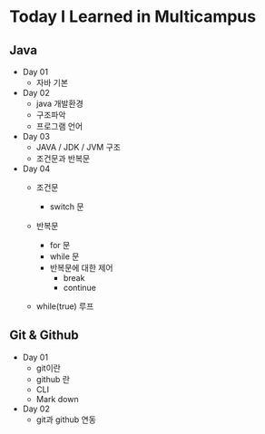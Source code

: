 #  Today I Learned in Multicampus



## Java
- Day 01
  - 자바 기본
- Day 02
  - java 개발환경
  - 구조파악
  - 프로그램 언어
- Day 03 
  - JAVA / JDK / JVM 구조
  - 조건문과 반복문
- Day 04
  - 조건문
    - switch 문

  - 반복문
    - for 문
    - while 문
    - 반복문에 대한 제어
      - break
      - continue

  - while(true) 루프


## Git & Github 

- Day 01
  - git이란
  - github 란
  - CLI
  - Mark down
- Day 02
  - git과 github 연동